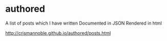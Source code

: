 # authored
A list of posts which I have written
Documented in JSON
Rendered in html

http://crismannoble.github.io/authored/posts.html
